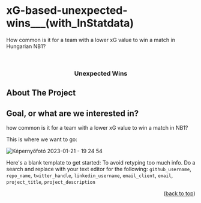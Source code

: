 # xG-based-unexpected-wins___(with_InStatdata)
How common is it for a team with a lower xG value to win a match in Hungarian NB1?

<!-- PROJECT LOGO -->
<br />
<div align="center">
 

<h3 align="center">Unexpected Wins</h3>

 
</div>

<!-- ABOUT THE PROJECT -->
## About The Project


## Goal, or what are we interested in?

how common is it for a team with a lower xG value to win a match in NB1?

This is where we want to go:

![Képernyőfotó 2023-01-21 - 19 24 54](https://user-images.githubusercontent.com/66861232/213881591-673d1390-591f-46f9-a606-0932a0c695b0.png)


Here's a blank template to get started: To avoid retyping too much info. Do a search and replace with your text editor for the following: `github_username`, `repo_name`, `twitter_handle`, `linkedin_username`, `email_client`, `email`, `project_title`, `project_description`

<p align="right">(<a href="#readme-top">back to top</a>)</p>
